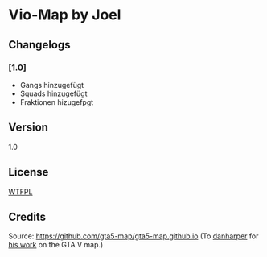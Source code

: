 Vio-Map by Joel
===
## Changelogs
### [1.0]
- Gangs hinzugefügt
- Squads hinzugefügt
- Fraktionen hizugefpgt
## Version
1.0
## License
[WTFPL](LICENSE)
## Credits
Source: https://github.com/gta5-map/gta5-map.github.io
(To [danharper](https://github.com/danharper/) for [his work](https://github.com/danharper/GTAV) on the GTA V map.)

